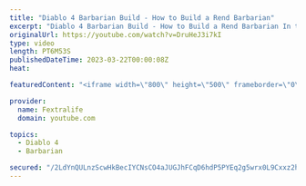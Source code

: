 ```yaml
---
title: "Diablo 4 Barbarian Build - How to Build a Rend Barbarian"
excerpt: "Diablo 4 Barbarian Build - How to Build a Rend Barbarian In this Diablo 4 Beta Build Guide, I'll be showing you my Barbarian tank ..."
originalUrl: https://youtube.com/watch?v=DruHeJ3i7kI
type: video
length: PT6M53S
publishedDateTime: 2023-03-22T00:00:08Z
heat: 

featuredContent: "<iframe width=\"800\" height=\"500\" frameborder=\"0\" src=\"https://www.youtube.com/embed/DruHeJ3i7kI\" allow=\"accelerometer; autoplay; encrypted-media; gyroscope; picture-in-picture\" allowfullscreen></iframe>"

provider:
  name: Fextralife
  domain: youtube.com

topics:
  - Diablo 4
  - Barbarian

secured: "/2LdYnQULnzScwHkBecIYCNsCO4aJUGJhFCqD6hdP5PYEq2g5wrx0L9Cxxz2hQCYP91STdZUMqzOeCdqjoqtvkcuXrzak0ScA+FcFNIJqztBokp1WcIUrRwEcXKOvtJf2/H5SDJEEAby+qGXFtwwrzzY4O5W9+HWKhIb0lTW4Y/qJbBMpbHdKFt8ZoOH/43tIw0wWuc9HNBITY/rhJpEXGpUZg0hX5Adw1qe3Vpnwq9OdmsmZMtw4Uc+GeG8Kx6Q0Z/MXoHUGyj1WbgsQhSK/nPxcCde+UYIx7MUnFiUF+4tY7Qq3yFTScLHCxDptJln/pdtCxJLO1h2D7Bs6+Xohpz4L9ttLI/YDcqpwJaYgAtCsaAMCMAMfu+Ue3U06UjcVkFSmu8ZkIeTapMmBu06hxIRNnIlVo9oINMLdxz7eq0=;Of6L/UrfF9SHgiPCmIAB6A=="
---
```


